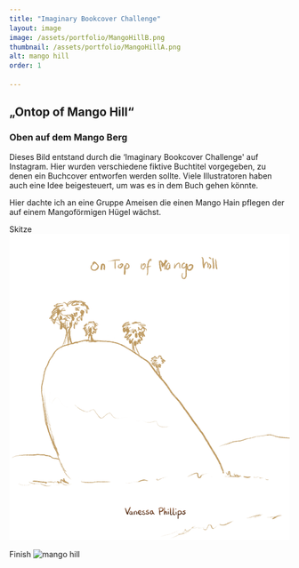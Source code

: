 ```yaml
---
title: "Imaginary Bookcover Challenge"
layout: image
image: /assets/portfolio/MangoHillB.png
thumbnail: /assets/portfolio/MangoHillA.png
alt: mango hill
order: 1

---
```


## „Ontop of Mango Hill“

### Oben auf dem Mango Berg

Dieses Bild entstand durch die ‘Imaginary Bookcover Challenge' auf Instagram. Hier wurden verschiedene fiktive Buchtitel vorgegeben, zu denen ein Buchcover entworfen werden sollte.
Viele Illustratoren haben auch eine Idee beigesteuert, um was es in dem Buch gehen könnte.

Hier dachte ich an eine Gruppe Ameisen die einen Mango Hain pflegen der auf einem Mangoförmigen Hügel wächst.

Skitze
![mango hill](../assets/portfolio/MangoHillC.png)

Finish
![mango hill](../assets/portfolio/MangoHillA.png)
